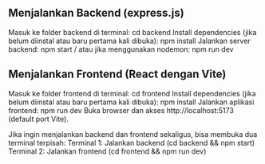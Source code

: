 ## Menjalankan Backend (express.js)
Masuk ke folder backend di terminal: cd backend
Install dependencies (jika belum diinstal atau baru pertama kali dibuka): npm install
Jalankan server backend: npm start / atau jika menggunakan nodemon: npm run dev

## Menjalankan Frontend (React dengan Vite)
Masuk ke folder frontend di terminal: cd frontend
Install dependencies (jika belum diinstal atau baru pertama kali dibuka): npm install
Jalankan aplikasi frontend: npm run dev
Buka browser dan akses http://localhost:5173 (default port Vite).

Jika ingin menjalankan backend dan frontend sekaligus, bisa membuka dua terminal terpisah:
  Terminal 1: Jalankan backend (cd backend && npm start)
  Terminal 2: Jalankan frontend (cd frontend && npm run dev)
